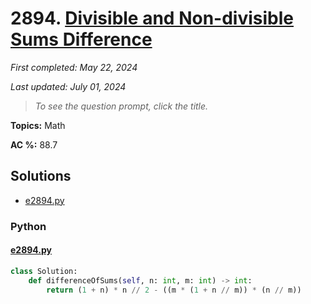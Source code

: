 # 2894. [Divisible and Non-divisible Sums Difference](<https://leetcode.com/problems/divisible-and-non-divisible-sums-difference>)

*First completed: May 22, 2024*

*Last updated: July 01, 2024*


> *To see the question prompt, click the title.*

**Topics:** Math

**AC %:** 88.7


## Solutions

- [e2894.py](<../my-submissions/e2894.py>)
### Python
#### [e2894.py](<../my-submissions/e2894.py>)
```Python
class Solution:
    def differenceOfSums(self, n: int, m: int) -> int:
        return (1 + n) * n // 2 - ((m * (1 + n // m)) * (n // m))
```

